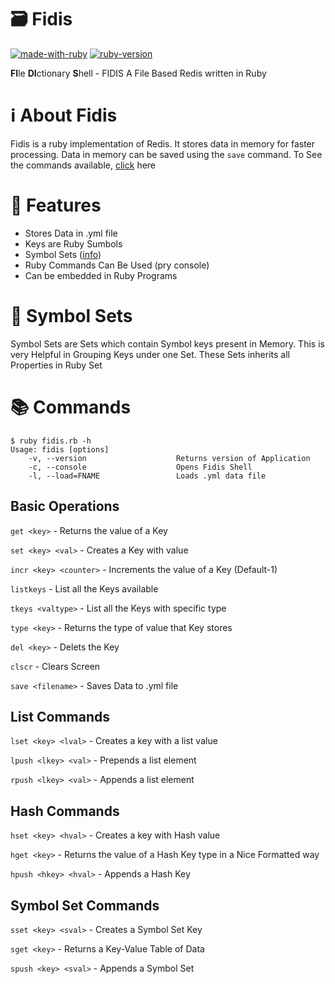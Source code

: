 # 🗃 Fidis
[![made-with-ruby](https://img.shields.io/badge/Made%20with-Ruby-red)](https://www.ruby-lang.org)
[![ruby-version](https://img.shields.io/badge/ruby-v3.0.2-red)](https://www.ruby-lang.org)


**FI**le **DI**ctionary **S**hell - FIDIS
A File Based Redis written in Ruby

# ℹ About Fidis
Fidis is a ruby implementation of Redis. It stores data in memory for faster processing.
Data in memory can be saved using the ```save``` command. To See the commands available, [click](https://github.com/harishtpj/Fidis/new/main?readme=1#-commands) here

# 🌈 Features
 - Stores Data in .yml file
 - Keys are Ruby Sumbols
 - Symbol Sets ([info](https://github.com/harishtpj/Fidis/new/main?readme=1#-symbol-sets))
 - Ruby Commands Can Be Used (pry console)
 - Can be embedded in Ruby Programs
 
# 🚥 Symbol Sets
Symbol Sets are Sets which contain Symbol keys present in Memory. This is very Helpful in Grouping Keys under one Set.
These Sets inherits all Properties in Ruby Set

# 📚 Commands
```
$ ruby fidis.rb -h
Usage: fidis [options]
    -v, --version                    Returns version of Application
    -c, --console                    Opens Fidis Shell
    -l, --load=FNAME                 Loads .yml data file
```

## Basic Operations
```get <key>``` - Returns the value of a Key

```set <key> <val>``` - Creates a Key with value

```incr <key> <counter>``` - Increments the value of a Key (Default-1)

```listkeys``` - List all the Keys available

```tkeys <valtype>``` - List all the Keys with specific type

```type <key>``` - Returns the type of value that Key stores

```del <key>``` - Delets the Key

```clscr``` - Clears Screen

```save <filename>``` - Saves Data to .yml file

## List Commands
```lset <key> <lval>``` - Creates a key with a list value

```lpush <lkey> <val>``` - Prepends a list element

```rpush <lkey> <val>``` - Appends a list element

## Hash Commands
```hset <key> <hval>``` - Creates a key with Hash value

```hget <key>``` - Returns the value of a Hash Key type in a Nice Formatted way

```hpush <hkey> <hval>``` - Appends a Hash Key

## Symbol Set Commands
```sset <key> <sval>``` - Creates a Symbol Set Key

```sget <key>``` - Returns a Key-Value Table of Data

```spush <key> <sval>``` - Appends a Symbol Set
